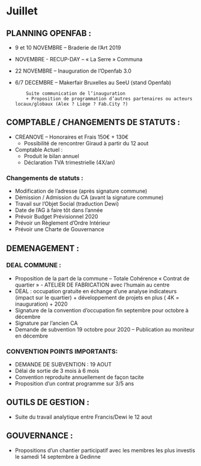 # Juillet

## PLANNING OPENFAB :

* 9 et 10 NOVEMBRE – Braderie de l’Art 2019
* NOVEMBRE - RECUP-DAY – « La Serre » Communa
* 22 NOVEMBRE – Inauguration de l’Openfab 3.0
* 6/7 DECEMBRE – Makerfair Bruxelles au SeeU \(stand Openfab\)

  ```text
      Suite communication de l’inauguration
      + Proposition de programmation d’autres partenaires ou acteurs locaux/globaux (Alex ? Liège ? Fab.City ?)
  ```

## COMPTABLE / CHANGEMENTS DE STATUTS :

* CREANOVE – Honoraires et Frais 150€ + 130€
  * Possibilité de rencontrer Giraud à partir du 12 aout
* Comptable Actuel :
  * Produit le bilan annuel
  * Déclaration TVA trimestrielle \(4X/an\)

### Changements de statuts :

* Modification de l’adresse \(après signature commune\)
* Démission / Admission du CA \(avant la signature commune\)
* Travail sur l’Objet Social \(traduction Dewi\)
* Date de l’AG à faire tôt dans l’année
* Prévoir Budget Prévisionnel 2020
* Prévoir un Règlement d’Ordre Intérieur
* Prévoir une Charte de Gouvernance

## DEMENAGEMENT :

### DEAL COMMUNE :

* Proposition de la part de la commune – Totale Cohérence « Contrat de quartier » - ATELIER DE FABRICATION avec l’humain au centre
* DEAL : occupation gratuite en échange d’une analyse indicateurs \(impact sur le quartier\) + développement de projets en plus \( 4K = inauguration\) + 2020
* Signature de la convention d’occupation fin septembre pour octobre à décembre
* Signature par l’ancien CA
* Demande de subvention 19 octobre pour 2020 – Publication au moniteur en décembre

### CONVENTION POINTS IMPORTANTS:

* DEMANDE DE SUBVENTION : 19 AOUT
* Délai de sortie de 3 mois à 6 mois
* Convention reproduite annuellement de façon tacite
* Proposition d’un contrat programme sur 3/5 ans

## OUTILS DE GESTION :

* Suite du travail analytique entre Francis/Dewi le 12 aout

## GOUVERNANCE :

* Propositions d’un chantier participatif avec les membres les plus investis le samedi 14 septembre à Gedinne

